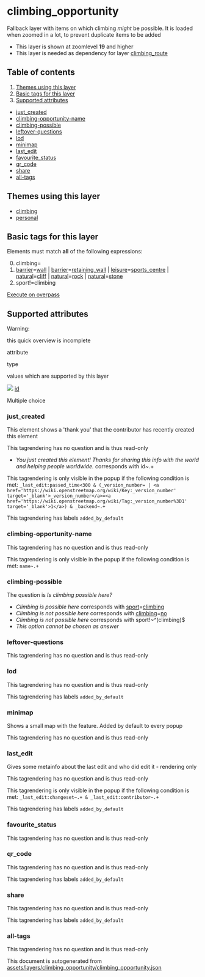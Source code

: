 [//]: # (WARNING: this file is automatically generated. Please find the sources at the bottom and edit those sources)

climbing\_opportunity
=====================

Fallback layer with items on which climbing _might_ be possible. It is loaded when zoomed in a lot, to prevent duplicate items to be added

*   This layer is shown at zoomlevel **19** and higher
*   This layer is needed as dependency for layer [climbing\_route](#climbing_route)

Table of contents
-----------------

1.  [Themes using this layer](#-themes-using-this-layer-)
2.  [Basic tags for this layer](#-basic-tags-for-this-layer-)
3.  [Supported attributes](#-supported-attributes-)

*   [just\_created](#just_created)
*   [climbing-opportunity-name](#climbing-opportunity-name)
*   [climbing-possible](#climbing-possible)
*   [leftover-questions](#leftover-questions)
*   [lod](#lod)
*   [minimap](#minimap)
*   [last\_edit](#last_edit)
*   [favourite\_status](#favourite_status)
*   [qr\_code](#qr_code)
*   [share](#share)
*   [all-tags](#all-tags)

Themes using this layer
-----------------------

*   [climbing](https://mapcomplete.org/climbing)
*   [personal](https://mapcomplete.org/personal)

Basic tags for this layer
-------------------------

Elements must match **all** of the following expressions:

0.  climbing=
1.  [barrier](https://wiki.openstreetmap.org/wiki/Key:barrier)\=[wall](https://wiki.openstreetmap.org/wiki/Tag:barrier%3Dwall) | [barrier](https://wiki.openstreetmap.org/wiki/Key:barrier)\=[retaining\_wall](https://wiki.openstreetmap.org/wiki/Tag:barrier%3Dretaining_wall) | [leisure](https://wiki.openstreetmap.org/wiki/Key:leisure)\=[sports\_centre](https://wiki.openstreetmap.org/wiki/Tag:leisure%3Dsports_centre) | [natural](https://wiki.openstreetmap.org/wiki/Key:natural)\=[cliff](https://wiki.openstreetmap.org/wiki/Tag:natural%3Dcliff) | [natural](https://wiki.openstreetmap.org/wiki/Key:natural)\=[rock](https://wiki.openstreetmap.org/wiki/Tag:natural%3Drock) | [natural](https://wiki.openstreetmap.org/wiki/Key:natural)\=[stone](https://wiki.openstreetmap.org/wiki/Tag:natural%3Dstone)
2.  sport!=climbing

[Execute on overpass](http://overpass-turbo.eu/?Q=%5Bout%3Ajson%5D%5Btimeout%3A90%5D%3B%28%20%20%20%20nwr%5B!%22climbing%22%5D%5B%22barrier%22%3D%22wall%22%5D%5B%22sport%22!%3D%22climbing%22%5D%28%7B%7Bbbox%7D%7D%29%3B%0A%20%20%20%20nwr%5B!%22climbing%22%5D%5B%22barrier%22%3D%22retaining_wall%22%5D%5B%22sport%22!%3D%22climbing%22%5D%28%7B%7Bbbox%7D%7D%29%3B%0A%20%20%20%20nwr%5B!%22climbing%22%5D%5B%22leisure%22%3D%22sports_centre%22%5D%5B%22sport%22!%3D%22climbing%22%5D%28%7B%7Bbbox%7D%7D%29%3B%0A%20%20%20%20nwr%5B!%22climbing%22%5D%5B%22natural%22%3D%22cliff%22%5D%5B%22sport%22!%3D%22climbing%22%5D%28%7B%7Bbbox%7D%7D%29%3B%0A%20%20%20%20nwr%5B!%22climbing%22%5D%5B%22natural%22%3D%22rock%22%5D%5B%22sport%22!%3D%22climbing%22%5D%28%7B%7Bbbox%7D%7D%29%3B%0A%20%20%20%20nwr%5B!%22climbing%22%5D%5B%22natural%22%3D%22stone%22%5D%5B%22sport%22!%3D%22climbing%22%5D%28%7B%7Bbbox%7D%7D%29%3B%0A%29%3Bout%20body%3B%3E%3Bout%20skel%20qt%3B)

Supported attributes
--------------------

Warning:

this quick overview is incomplete

attribute

type

values which are supported by this layer

[![](https://mapcomplete.org/assets/svg/statistics.svg)](https://taginfo.openstreetmap.org/keys/id#values) [id](https://wiki.openstreetmap.org/wiki/Key:id)

Multiple choice

### just\_created

This element shows a 'thank you' that the contributor has recently created this element

This tagrendering has no question and is thus read-only

*   _You just created this element! Thanks for sharing this info with the world and helping people worldwide._ corresponds with id~.+

This tagrendering is only visible in the popup if the following condition is met: `_last_edit:passed_time<300 & (_version_number= | <a href='https://wiki.openstreetmap.org/wiki/Key:_version_number' target='_blank'>_version_number</a>=<a href='https://wiki.openstreetmap.org/wiki/Tag:_version_number%3D1' target='_blank'>1</a>) & _backend~.+`

This tagrendering has labels `added_by_default`

### climbing-opportunity-name

This tagrendering has no question and is thus read-only

This tagrendering is only visible in the popup if the following condition is met: `name~.+`

### climbing-possible

The question is _Is climbing possible here?_

*   _Climbing is possible here_ corresponds with [sport](https://wiki.openstreetmap.org/wiki/Key:sport)\=[climbing](https://wiki.openstreetmap.org/wiki/Tag:sport%3Dclimbing)
*   _Climbing is not possible here_ corresponds with [climbing](https://wiki.openstreetmap.org/wiki/Key:climbing)\=[no](https://wiki.openstreetmap.org/wiki/Tag:climbing%3Dno)
*   _Climbing is not possible here_ corresponds with sport!~^(climbing)$
*   _This option cannot be chosen as answer_

### leftover-questions

This tagrendering has no question and is thus read-only

### lod

This tagrendering has no question and is thus read-only

This tagrendering has labels `added_by_default`

### minimap

Shows a small map with the feature. Added by default to every popup

This tagrendering has no question and is thus read-only

### last\_edit

Gives some metainfo about the last edit and who did edit it - rendering only

This tagrendering has no question and is thus read-only

This tagrendering is only visible in the popup if the following condition is met: `_last_edit:changeset~.+ & _last_edit:contributor~.+`

This tagrendering has labels `added_by_default`

### favourite\_status

This tagrendering has no question and is thus read-only

### qr\_code

This tagrendering has no question and is thus read-only

This tagrendering has labels `added_by_default`

### share

This tagrendering has no question and is thus read-only

This tagrendering has labels `added_by_default`

### all-tags

This tagrendering has no question and is thus read-only

This document is autogenerated from [assets/layers/climbing\_opportunity/climbing\_opportunity.json](https://github.com/pietervdvn/MapComplete/blob/develop/assets/layers/climbing_opportunity/climbing_opportunity.json)
